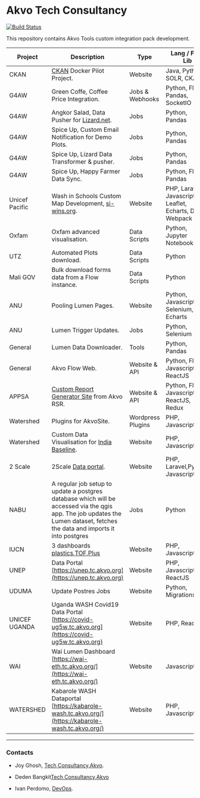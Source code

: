 # Akvo Tech Consultancy

[![Build Status](https://akvo.semaphoreci.com/badges/akvo-tech-consultancy/branches/master.svg)](https://akvo.semaphoreci.com/projects/akvo-tech-consultancy)

This repository contains Akvo Tools custom integration pack development.

| Project | Description | Type | Lang / FW / Lib |PM|
| ------ | ------ | ------ | ------ | ------ |
| CKAN | [CKAN](https://ckan.tc.akvotest.org) Docker Pilot Project. | Website | Java, Python, SOLR, CKAN | Joy |
| G4AW | Green Coffe, Coffee Price Integration. | Jobs & Webhooks | Python, Flask, Pandas, SocketIO |Ima|
| G4AW | Angkor Salad, Data Pusher for [Lizard.net][liZ]. | Jobs | Python, Pandas |Ima|
| G4AW | Spice Up, Custom Email Notification for Demo Plots. | Jobs | Python, Pandas |Ima|
| G4AW | Spice Up, Lizard Data Transformer & pusher. | Jobs | Python, Pandas |Ima|
| G4AW | Spice Up, Happy Farmer Data Sync. | Jobs | Python, Flask, Pandas |Ima|
| Unicef Pacific | Wash in Schools Custom Map Development, [si-wins.org](https://si-wins.org). | Website | PHP, Laravel, Javascripts, Leaflet, Echarts, D3, Webpack |Dagmar|
| Oxfam | Oxfam advanced visualisation. | Data Scripts | Python, Jupyter Notebook |Ima|
| UTZ | Automated Plots download. | Data Scripts | Python |Joy|
| Mali GOV | Bulk download forms data from a Flow instance. | Data Scripts | Python |Banzou|
| ANU | Pooling Lumen Pages. | Website | Python, Javascripts, Selenium, Echarts |Joy|
| ANU | Lumen Trigger Updates. | Jobs | Python, Selenium |Joy|
| General | Lumen Data Downloader. | Tools | Python, Pandas |Joy|
| General | Akvo Flow Web. | Website & API | Python, Flask, Javascripts, ReactJS |Joy|
| APPSA | [Custom Report Generator Site](https://tech-consultancy.akvotest.org/appsa-api/) from Akvo RSR.| Website & API | Python, Flask, Javascripts, ReactJS, Redux |Mercy|
| Watershed | Plugins for AkvoSite. | Wordpress Plugins | PHP, Javascripts |Joy|
| Watershed | Custom Data Visualisation for [India Baseline](https://tc.akvo.org/watershedchart/indiabaseline/). | Website | PHP, Javascripts |Joy|
| 2 Scale | 2Scale [Data portal](http://2scale.tc.akvo.org/). | Website | PHP, Laravel,Python, Javascripts| Mercy |
| NABU | A regular job setup to update a postgres database which will be accessed via the qgis app. The job updates the Lumen dataset, fetches the data and imports it into postgres | Jobs | Python |Irene|
| IUCN | 3 dashboards [plastics](https://iucn.tc.akvo.org/plastics),[TOF](https://iucn.tc.akvo.org/tof),[Plus](https://iucn.tc.akvo.org/plus) |Website | PHP, Javascript |Irene|
| UNEP | Data Portal [https://unep.tc.akvo.org](https://unep.tc.akvo.org) | Website | PHP, Javascript, ReactJS | Irene |
| UDUMA | Update Postres Jobs |Website | Python, Migrations |Banzou|
| UNICEF UGANDA | Uganda WASH Covid19 Data Portal [https://covid-ug5w.tc.akvo.org](https://covid-ug5w.tc.akvo.org)  | Website | PHP, ReactJS | Franky |
| WAI | Wai Lumen Dashboard [https://wai-eth.tc.akvo.org/](https://wai-eth.tc.akvo.org/)  | Website | Javascript | Joy |
| WATERSHED | Kabarole WASH Dataportal [https://kabarole-wash.tc.akvo.org/](https://kabarole-wash.tc.akvo.org/) | Website | PHP, Javascript | Joy |

-------

### Contacts

- Joy Ghosh, [Tech Consultancy,Akvo][euHub].
- Deden Bangkit[Tech Consultancy,Akvo][euHub]
- Ivan Perdomo, [DevOps][euHub].


   [spHub]: <https://akvo.org/south-east-asia-pacific/>
   [euHub]: <https://akvo.org/>
   [liZ]:<https://www.lizard.net/>

